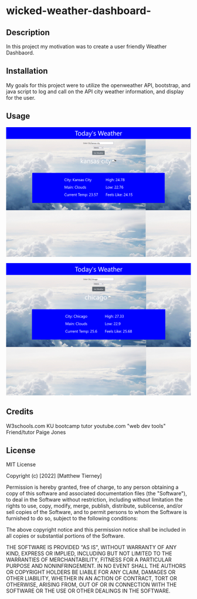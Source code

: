 # wicked-weather-dashboard-

## Description
In this project my motivation was to create a user friendly Weather Dashbaord. 

## Installation 
My goals for this project were to utilize the openweather API, bootstrap, and java script to log and call on the API city weather information, and display for the user.

## Usage

![alt text](assets/images/Screenshot%20(72).png)

![alt text](assets/images/Screenshot%20(73).png)

## Credits
W3schools.com
KU bootcamp tutor 
youtube.com "web dev tools"
Friend/tutor Paige Jones 


## License 

MIT License

Copyright (c) [2022] [Matthew Tierney]

Permission is hereby granted, free of charge, to any person obtaining a copy
of this software and associated documentation files (the "Software"), to deal
in the Software without restriction, including without limitation the rights
to use, copy, modify, merge, publish, distribute, sublicense, and/or sell
copies of the Software, and to permit persons to whom the Software is
furnished to do so, subject to the following conditions:

The above copyright notice and this permission notice shall be included in all
copies or substantial portions of the Software.

THE SOFTWARE IS PROVIDED "AS IS", WITHOUT WARRANTY OF ANY KIND, EXPRESS OR
IMPLIED, INCLUDING BUT NOT LIMITED TO THE WARRANTIES OF MERCHANTABILITY,
FITNESS FOR A PARTICULAR PURPOSE AND NONINFRINGEMENT. IN NO EVENT SHALL THE
AUTHORS OR COPYRIGHT HOLDERS BE LIABLE FOR ANY CLAIM, DAMAGES OR OTHER
LIABILITY, WHETHER IN AN ACTION OF CONTRACT, TORT OR OTHERWISE, ARISING FROM,
OUT OF OR IN CONNECTION WITH THE SOFTWARE OR THE USE OR OTHER DEALINGS IN THE
SOFTWARE.